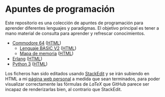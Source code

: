 ﻿# Apuntes de programación

Este repositorio es una colección de apuntes de programación para aprender diferentes lenguajes y paradigmas. El objetivo principal es tener a mano material de consulta para aprender y refrescar conocimientos.

- [Commodore 64](https://github.com/gorkinovich/Apuntes/blob/main/C64.md) ([HTML](https://gorkinovich.github.io/learn/C64.html))
	- [Lenguaje BASIC V2](https://github.com/gorkinovich/Apuntes/blob/main/C64bas.md) ([HTML](https://gorkinovich.github.io/learn/C64bas.html))
	- [Mapa de memoria](https://github.com/gorkinovich/Apuntes/blob/main/C64mm.md) ([HTML](https://gorkinovich.github.io/learn/C64mm.html))
- [Erlang](https://github.com/gorkinovich/Apuntes/blob/main/Erlang.md) ([HTML](https://gorkinovich.github.io/learn/Erlang.html))
- [Python 3](https://github.com/gorkinovich/Apuntes/blob/main/Python.md) ([HTML](https://gorkinovich.github.io/learn/Python.html))

Los ficheros han sido editados usando [StackEdit](https://stackedit.io/app) y se irán subiendo en HTML a mi [página web personal](https://gorkinovich.github.io/) a medida que sean terminados, para poder visualizar correctamente las fórmulas de *LaTeX* que GitHub parece ser incapaz de renderizarlas bien, al contrario que StackEdit.
